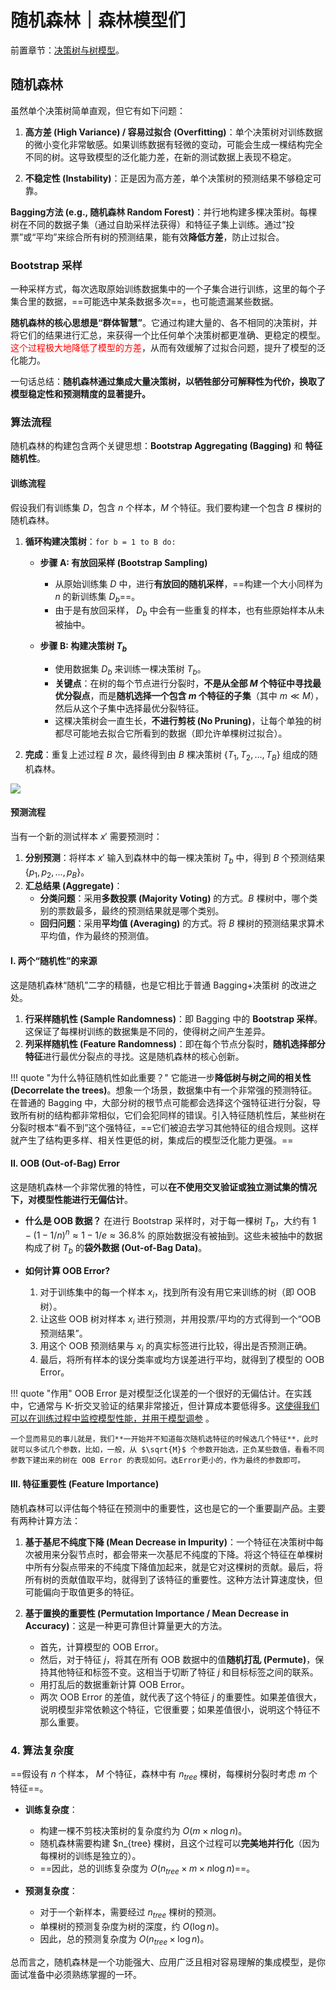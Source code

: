 # 随机森林｜森林模型们

前置章节：[决策树与树模型](./DecisionTree.md)。
 
## 随机森林

虽然单个决策树简单直观，但它有如下问题：

1.  **高方差 (High Variance) / 容易过拟合 (Overfitting)**：单个决策树对训练数据的微小变化非常敏感。如果训练数据有轻微的变动，可能会生成一棵结构完全不同的树。这导致模型的泛化能力差，在新的测试数据上表现不稳定。

2.  **不稳定性 (Instability)**：正是因为高方差，单个决策树的预测结果不够稳定可靠。

<!-- 为了获得更好的性能，实际中更多使用基于决策树的**集成模型 (Ensemble Models)**。


一句话， -->

**Bagging方法 (e.g., 随机森林 Random Forest)**：并行地构建多棵决策树。每棵树在不同的数据子集（通过自助采样法获得）和特征子集上训练。通过“投票”或“平均”来综合所有树的预测结果，能有效**降低方差**，防止过拟合。


### Bootstrap 采样

一种采样方式，每次选取原始训练数据集中的一个子集合进行训练，这里的每个子集合里的数据，==可能选中某条数据多次==，也可能遗漏某些数据。


**随机森林的核心思想是“群体智慧”**。它通过构建大量的、各不相同的决策树，并将它们的结果进行汇总，来获得一个比任何单个决策树都更准确、更稳定的模型。<span style="color:red">这个过程极大地降低了模型的方差</span>，从而有效缓解了过拟合问题，提升了模型的泛化能力。

一句话总结：**随机森林通过集成大量决策树，以牺牲部分可解释性为代价，换取了模型稳定性和预测精度的显著提升。**

### 算法流程

随机森林的构建包含两个关键思想：**Bootstrap Aggregating (Bagging)** 和 **特征随机性**。

#### 训练流程

假设我们有训练集 $D$，包含 $n$ 个样本，$M$ 个特征。我们要构建一个包含 $B$ 棵树的随机森林。

1.  **循环构建决策树**：`for b = 1 to B do:`
    *   **步骤 A: 有放回采样 (Bootstrap Sampling)**
        *   从原始训练集 $D$ 中，进行**有放回的随机采样**，==构建一个大小同样为 $n$ 的新训练集 $D_b$==。
        *   由于是有放回采样， $D_b$ 中会有一些重复的样本，也有些原始样本从未被抽中。

    *   **步骤 B: 构建决策树 $T_b$**
        *   使用数据集 $D_b$ 来训练一棵决策树 $T_b$。
        *   **关键点**：在树的每个节点进行分裂时，**不是从全部 $M$ 个特征中寻找最优分裂点**，而是**随机选择一个包含 $m$ 个特征的子集**（其中 $m \ll M$），然后从这个子集中选择最优分裂特征。
        *   这棵决策树会一直生长，**不进行剪枝 (No Pruning)**，让每个单独的树都尽可能地去拟合它所看到的数据（即允许单棵树过拟合）。

2.  **完成**：重复上述过程 $B$ 次，最终得到由 $B$ 棵决策树 $\{T_1, T_2, ..., T_B\}$ 组成的随机森林。

![](https://cdn.jsdelivr.net/gh/SmilingWayne/picsrepo/202509091956763.png)


#### 预测流程

当有一个新的测试样本 $x'$ 需要预测时：

1.  **分别预测**：将样本 $x'$ 输入到森林中的每一棵决策树 $T_b$ 中，得到 $B$ 个预测结果 $\{p_1, p_2, ..., p_B\}$。
2.  **汇总结果 (Aggregate)**：
    *   **分类问题**：采用**多数投票 (Majority Voting)** 的方式。$B$ 棵树中，哪个类别的票数最多，最终的预测结果就是哪个类别。
    *   **回归问题**：采用**平均值 (Averaging)** 的方式。将 $B$ 棵树的预测结果求算术平均值，作为最终的预测值。



#### I. 两个“随机性”的来源

这是随机森林“随机”二字的精髓，也是它相比于普通 Bagging+决策树 的改进之处。

1.  **行采样随机性 (Sample Randomness)**：即 Bagging 中的 **Bootstrap 采样**。这保证了每棵树训练的数据集是不同的，使得树之间产生差异。
2.  **列采样随机性 (Feature Randomness)**：即在每个节点分裂时，**随机选择部分特征**进行最优分裂点的寻找。这是随机森林的核心创新。

!!! quote "为什么特征随机性如此重要？"
    它能进一步**降低树与树之间的相关性 (Decorrelate the trees)**。想象一个场景，数据集中有一个非常强的预测特征。在普通的 Bagging 中，大部分树的根节点可能都会选择这个强特征进行分裂，导致所有树的结构都非常相似，它们会犯同样的错误。引入特征随机性后，某些树在分裂时根本“看不到”这个强特征，==它们被迫去学习其他特征的组合规则。这样就产生了结构更多样、相关性更低的树，集成后的模型泛化能力更强。==

#### II. OOB (Out-of-Bag) Error

这是随机森林一个非常优雅的特性，可以**在不使用交叉验证或独立测试集的情况下，对模型性能进行无偏估计**。

*   **什么是 OOB 数据？** 在进行 Bootstrap 采样时，对于每一棵树 $T_b$，大约有 $1 - (1 - 1/n)^n \approx 1 - 1/e \approx 36.8\%$ 的原始数据没有被抽到。这些未被抽中的数据构成了树 $T_b$ 的**袋外数据 (Out-of-Bag Data)**。

*   **如何计算 OOB Error?**
    1.  对于训练集中的每一个样本 $x_i$，找到所有没有用它来训练的树（即 OOB 树）。
    2.  让这些 OOB 树对样本 $x_i$ 进行预测，并用投票/平均的方式得到一个“OOB 预测结果”。
    3.  用这个 OOB 预测结果与 $x_i$ 的真实标签进行比较，得出是否预测正确。
    4.  最后，将所有样本的误分类率或均方误差进行平均，就得到了模型的 OOB Error。

!!! quote "作用"
    OOB Error 是对模型泛化误差的一个很好的无偏估计。在实践中，它通常与 K-折交叉验证的结果非常接近，但计算成本要低得多。<u>这使得我们可以在训练过程中监控模型性能，并用于模型调参</u> 。

    一个显而易见的事儿就是，我们**一开始并不知道每次随机选特征的时候选几个特征**，此时就可以多试几个参数，比如，一般，从 $\sqrt{M}$ 个参数开始选，正负某些数值，看看不同参数下建出来的树在 OOB Error 的表现如何。选Error更小的，作为最终的参数即可。

#### III. 特征重要性 (Feature Importance)

随机森林可以评估每个特征在预测中的重要性，这也是它的一个重要副产品。主要有两种计算方法：

1.  **基于基尼不纯度下降 (Mean Decrease in Impurity)**：一个特征在决策树中每次被用来分裂节点时，都会带来一次基尼不纯度的下降。将这个特征在单棵树中所有分裂点带来的不纯度下降值加起来，就是它对这棵树的贡献。最后，将所有树的贡献值取平均，就得到了该特征的重要性。这种方法计算速度快，但可能偏向于取值更多的特征。

2.  **基于置换的重要性 (Permutation Importance / Mean Decrease in Accuracy)**：这是一种更可靠但计算量更大的方法。
    *   首先，计算模型的 OOB Error。
    *   然后，对于特征 $j$，将其在所有 OOB 数据中的值**随机打乱 (Permute)**，保持其他特征和标签不变。这相当于切断了特征 $j$ 和目标标签之间的联系。
    *   用打乱后的数据重新计算 OOB Error。
    *   两次 OOB Error 的差值，就代表了这个特征 $j$ 的重要性。如果差值很大，说明模型非常依赖这个特征，它很重要；如果差值很小，说明这个特征不那么重要。

### 4. 算法复杂度

==假设有 $n$ 个样本， $M$ 个特征，森林中有 $n_{tree}$ 棵树，每棵树分裂时考虑 $m$ 个特征==。

*   **训练复杂度**：
    *   构建一棵不剪枝决策树的复杂度约为 $O(m \times n \log n)$。
    *   随机森林需要构建 $n_{tree} 棵树，且这个过程可以**完美地并行化**（因为每棵树的训练是独立的）。
    *   ==因此，总的训练复杂度为 $O(n_{tree} \times m \times n \log n)$==。

*   **预测复杂度**：
    *   对于一个新样本，需要经过 $n_{tree}$ 棵树的预测。
    *   单棵树的预测复杂度为树的深度，约 $O(\log n)$。
    *   因此，总的预测复杂度为 $O(n_{tree} \times \log n)$。

总而言之，随机森林是一个功能强大、应用广泛且相对容易理解的集成模型，是你面试准备中必须熟练掌握的一环。
